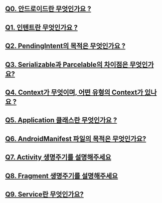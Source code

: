 ## [Q0. 안드로이드란 무엇인가요 ?](https://www.notion.so/Q0-Q4-2353248275cd80dc9b71ec8a28c6e06d?source=copy_link#2353248275cd800989fcc5526fa0181c)

## [Q1. 인텐트란 무엇인가요 ? ](https://www.notion.so/Q0-Q4-2353248275cd80dc9b71ec8a28c6e06d?source=copy_link#2353248275cd805bbb27edbd1c2ee7bf)

## [Q2. PendingIntent의 목적은 무엇인가요 ? ](https://www.notion.so/Q0-Q4-2353248275cd80dc9b71ec8a28c6e06d?source=copy_link#2353248275cd805e8bf0df11cd22b0d2)

## [Q3. Serializable과 Parcelable의 차이점은 무엇인가요?](https://www.notion.so/Q0-Q4-2353248275cd80dc9b71ec8a28c6e06d?source=copy_link#2353248275cd8066ad09eb5c76aabb83)

## [Q4. Context가 무엇이며, 어떤 유형의 Context가 있나요 ?](https://www.notion.so/Q0-Q4-2353248275cd80dc9b71ec8a28c6e06d?source=copy_link#2353248275cd8079b5aefbf44b974bfe)

## [Q5. Application 클래스란 무엇인가요 ? ](https://www.notion.so/Q5-Q9-2353248275cd8069aecbd19a092be68a?source=copy_link#2353248275cd800c86b2f711cc847b3b)

## [Q6. AndroidManifest 파일의 목적은 무엇인가요?](https://www.notion.so/Q5-Q9-2353248275cd8069aecbd19a092be68a?source=copy_link#2353248275cd80019190dc6059de6e76)

## [Q7. Activity 생명주기를 설명해주세요 ](https://www.notion.so/Q5-Q9-2353248275cd8069aecbd19a092be68a?source=copy_link#2353248275cd80dbabebf37ee322aab3)

## [Q8. Fragment 생명주기를 설명해주세요](https://www.notion.so/Q5-Q9-2353248275cd8069aecbd19a092be68a?source=copy_link#2353248275cd80ef90e0d792cc7a9b8f)

## [Q9. Service란 무엇인가요?](https://www.notion.so/Q5-Q9-2353248275cd8069aecbd19a092be68a?source=copy_link#2353248275cd80979139e2fb8f7f1229)